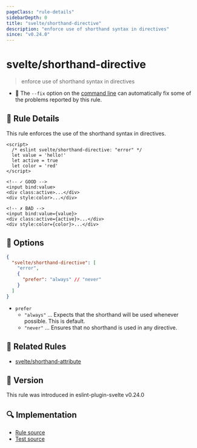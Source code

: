 ```yaml
---
pageClass: "rule-details"
sidebarDepth: 0
title: "svelte/shorthand-directive"
description: "enforce use of shorthand syntax in directives"
since: "v0.24.0"
---
```


# svelte/shorthand-directive

> enforce use of shorthand syntax in directives

- :wrench: The `--fix` option on the [command line](https://eslint.org/docs/user-guide/command-line-interface#fixing-problems) can automatically fix some of the problems reported by this rule.

## :book: Rule Details

This rule enforces the use of the shorthand syntax in directives.

<ESLintCodeBlock fix>

<!-- prettier-ignore-start -->

<!--eslint-skip-->

```svelte
<script>
  /* eslint svelte/shorthand-directive: "error" */
  let value = 'hello!'
  let active = true
  let color = 'red'
</script>

<!-- ✓ GOOD -->
<input bind:value>
<div class:active>...</div>
<div style:color>...</div>

<!-- ✗ BAD -->
<input bind:value={value}>
<div class:active={active}>...</div>
<div style:color={color}>...</div>
```

<!-- prettier-ignore-end -->

</ESLintCodeBlock>

## :wrench: Options

```json
{
  "svelte/shorthand-directive": [
    "error",
    {
      "prefer": "always" // "never"
    }
  ]
}
```

- `prefer`
  - `"always"` ... Expects that the shorthand will be used whenever possible. This is default.
  - `"never"` ... Ensures that no shorthand is used in any directive.

## :couple: Related Rules

- [svelte/shorthand-attribute]

[svelte/shorthand-attribute]: ./shorthand-directive.md

## :rocket: Version

This rule was introduced in eslint-plugin-svelte v0.24.0

## :mag: Implementation

- [Rule source](https://github.com/sveltejs/eslint-plugin-svelte/blob/main/src/rules/shorthand-directive.ts)
- [Test source](https://github.com/sveltejs/eslint-plugin-svelte/blob/main/tests/src/rules/shorthand-directive.ts)
